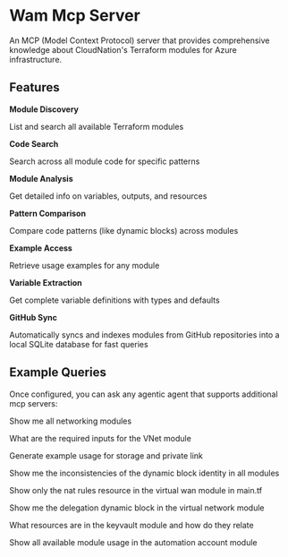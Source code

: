 # Wam Mcp Server

An MCP (Model Context Protocol) server that provides comprehensive knowledge about CloudNation's Terraform modules for Azure infrastructure.

## Features

**Module Discovery**

List and search all available Terraform modules

**Code Search**

Search across all module code for specific patterns

**Module Analysis**

Get detailed info on variables, outputs, and resources

**Pattern Comparison**

Compare code patterns (like dynamic blocks) across modules

**Example Access**

Retrieve usage examples for any module

**Variable Extraction**

Get complete variable definitions with types and defaults

**GitHub Sync**

Automatically syncs and indexes modules from GitHub repositories into a local SQLite database for fast queries

## Example Queries

Once configured, you can ask any agentic agent that supports additional mcp servers:

Show me all networking modules

What are the required inputs for the VNet module

Generate example usage for storage and private link

Show me the inconsistencies of the dynamic block identity in all modules

Show only the nat rules resource in the virtual wan module in main.tf

Show me the delegation dynamic block in the virtual network module

What resources are in the keyvault module and how do they relate

Show all available module usage in the automation account module
